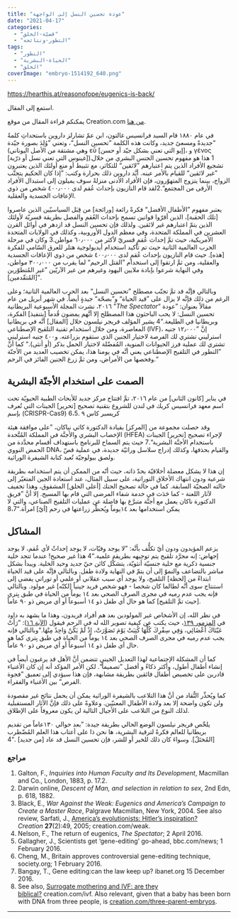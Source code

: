 ```yaml
---
title: "عودة تحسين النسل إلى الواجهة"
date: "2021-04-17"
categories: 
  - "قضيّة-الخلق"
  - "التطور-ونتائجه"
tags: 
  - "التطور"
  - "الحياة-البشرية"
  - "الخلق"
coverImage: "embryo-1514192_640.png"
---
```


https://hearthis.at/reasonofope/eugenics-is-back/

استمع إلى المقال.

يمكنكم قراءة المقال من موقع Creation.com [من هنا](https://creation.com/عودة-تحسين-النسل-إلى-الواجهة).

في عام ١٨٨٠ قام السيد فرانسيس غالتون، ابن عمّ تشارلز داروين باستحداثِ كلمةً جديدةً ومسعىً جديد، وكانت هذه الكلمة ”تحسين النسل“، وتعني ”وُلِدَ بصورة جيّدة“ (وهي مشتقة من الأصل اليوناني εὖ \[إيو التي تعني بشكل جيّد أو حسن\]، و γένος \[غينوس التي تعني نسل أو ذرّية\]).1 هذا هو مفهوم تحسين الجنس البشري من خلال تشجيع الأفراد الذين يتم اعتبارهم ”لائقين“ للتكاثر، مع تثبيط أو منع أولئك الذين يعتبرون ”غير لائقين“ للقيام بالأمر عينه. أيَّد داروين ذلك بحرارة وكتب: ”إذا كان الحكيم يتجنَّب الزواج، بينما يتزوج المتهوّرون، فإن الأفراد الأدنى منزلةً سوف يميلون إلى استبدال الأفراد الأرقى من المجتمع“.2لقد قام النازيون بإحداث عُقم لدى ٤٠٠٫٠٠٠ شخص من ذوي الإعاقات الجسدية والعقلية. 

يعتبر مفهوم ”الأطفال الأفضل“ فكرةً رائعة \[ورائجة\] من قِبَل السياسيّين الذين عاصروا \[تلك الحقبة\]، الذين أقرّوا قوانين تسمح بإحداث العُقم والفصل بطريقة قسريّة لأولئك الذين يتمّ اعتبارهم غير لائقين. ولذلك فإن تحسين النسل قد ازدهر في أوائل القرن العشرين في المملكة المتحدة، وفي معظم الدول الأوروبية، وكذلك في الولايات المتحدة الأمريكية، حيث تمَّ إحداث عُقمٍ قسريّ لأكثر من ٦٠٫٠٠٠ مواطن.3 وكان في مرحلة الحرب العالمية الثانية حيث تم تأكيد استخدام أيديولوجية هتلر للعرق السّامي للفكرة \[هذه\]. حيث قام النازيون بإحداث عُقمٍ لدى ٤٠٠٫٠٠٠ شخص من ذوي الإعاقات الجسدية والعقلية، ومن ثمَّ ارتقوا إلى استخدام ”القتل الرحيم“ لما يقرب من ٣٠٠٫٠٠٠ مواطن، وفي النهاية شرعوا بإبادة ملايين اليهود وغيرهم من غير الآريّين ”غير المُتطوّرين \[المُتقّدمين\]“.

وبالتالي فإنَّه قد تمَّ تجنّب مصطلح ”تحسين النسل“ بعد الحرب العالمية الثانية؛ وعلى الرغم من ذلك فإنَّه لا يزال على ”قيد الحياة“ و”بصحّة“ جيدةٍ أيضاً. في شهر أبريل من عام ٢٠١٦، نشرت المجلة الأسبوعية البريطانية ”_The Spectator_“ مقالاً بعنوان: ”عودة تحسين النسل: لا يحب الباحثون هذا المصطلح إلا أنَّهم يمضون قُدماً \[بتنفيذ\] الفكرة، وبريطانيا في الطليعة.“4 يشير المؤلف فريجر نيلسون خلال \[المقال\] أنَّه في بريطانيا المعاصرة، ومن خلال استخدام تقنية التلقيح الإصطناعي (IVF)، إنَّ ”١٢٫٠٠٠ جنيه استرليني تشتري لك الفرصة لاختيار الجنين الذي ستقوم بزراعته. و٤٠٠ جنيه استرليني تشتري لك عملية فرز الحيوانات المنوية، المُفضّلة لاختيار الحمل بذكر (أو أنثى).“ كما أنَّ ”التطور في التلقيح الإصطناعي يعني أنَّه في يومنا هذا، يمكن تخصيب العديد من الأجنّة وفحصها من الأمراض، ومن ثمَّ زرع الجنين الفائز في الرحم.“

## الصمت على استخدام الأجنّة البشرية

في يناير \[كانون الثاني\] من عام ٢٠١٦، تمَّ افتتاح مركز جديد للأبحاث الطبية الحيويّة تحت اسم معهد فرانسيس كريك في لندن للشروع بتقنية تصحيح \[تحرير\] الجينات التي تُعرف بإسم (CRISPR-Cas9) كريسبر كاس ٩ .6،5

وقد حصلت مجموعة من \[المركز\] بقيادة الدكتورة كاثي نياكان، ”على موافقة هيئة الإخصاب البشري والأجنَّة في المملكة المُتَّحدة (HFEA) لإجراء تصحيح \[تحرير\] الجينات باستخدام الأجنَّة البشرية“.7 حيث يتم السماح للبرنامج باستهداف أقسام محدَّدة من الحمض النووي DNA، والقيام بحذفها، وكذلك إدراج سلاسل وراثيّة جديدة، في عملية قصّ ولصق بيولوجيّة تُعيد كتابة الشيفرة الوراثية.

إن هذا لا يشكل معضلة أخلاقيّة بحدّ ذاته، حيث أنّه من الممكن أن يتم استخدامه بطريقة شرعية ودون انتهاك الأخلاق التوراتية، على سبيل المثال، عند استعادة الجين المتغيّر إلى حالته الصحيّة السابقة. كما في حالة تصحيح الحنك \[أعلى الحلق\] المشقوق، وهذا تخفيف لآثار اللعنة - كما حَدَث في خدمة شفاء المرضى التي قام بها المسيح. إلا أنَّ ”فريق الدكتورة ناكان يعمل مع أجنَّة متبرَّع بها فاضلة عن عمليات التلقيح الصناعي، والتي لا يمكن استخدامها بعد ١٤يوماً ويُحظَّر زراعتها في رحم \[أيّ\] امرأة.“8،7

## المشاكل

يزعم المؤيدون ودون أيّ تكلُّف بأنَّه: ”لا يوجد وفيّات، لا يوجد إحداثٌ لأي عُقم، لا يوجد إجهاض: إنه مجرَّد تلقيح يتم توجيهه بطريقة علمية.“4 هذا غير صحيح! عندما تتحد خلية جنسية ذكرية مع خلية جنسيّة أنثويّة، يتشكُّل كائن حيّ جديد وحيد الخلية. ويبدأ بشكل مباشر بالتضاعف والنموّ إلى أن يتمّ في النهاية ولادة طفل. وبالتالي فإنَّه على قيد الحياة ابتداءً من \[لحظة\] التلقيح، ولا يوجد أي سبب عقلاني أو علمي أو توراتي يفضي إلى استنتاج سوى أنَّه لطالما كان شخصا - فهو شخص فريد جينياً \[لكنّه\] غير مولود. وبالتالي فإنه يجب عدم رميه في مجرى الصرف الصحي بعد ١٤ يوماً من الحياة في طبق بِتري \[حيث تمَّ التلقيح\] كما هو حال أي طفل ذو ١٤ أسبوعاً أو أي مريض ذو ٩٠ عاماً.

في نظر الله، إن الأشخاص غير المولودين بعد هم أفراد فريدون، وهذا ما يشهد به داود في [المزمور ١٣٩](https://biblia.com/bible/ar-vandyke/Ps139)، حيث يكتب عن كيفية تصوير الله له في الرحم فيقول ([الآية ١٦](https://biblia.com/bible/ar-vandyke/Ps139:16)): ”رَأَتْ عَيْنَاكَ أَعْضَائِي، وَفِي سِفْرِكَ كُلُّهَا كُتِبَتْ يَوْمَ تَصَوَّرَتْ، إِذْ لَمْ يَكُنْ وَاحِدٌ مِنْهَا.“وبالتالي فإنه يجب عدم رميه في مجرى الصرف الصحي بعد ١٤ يوماً من الحياة في طبق بِتري كما هو حال أي طفل ذو ١٤ أسبوعاً أو أي مريض ذو ٩٠ عاماً. 

كما أن المشكلة الإجتماعية لهذا التعديل الجيني تتضمن أنَّ الأهل قد يرغبون أيضاً في إنشاء أطفال أطول، وأكثر ذكاءً و أفضل ”تصميماً“. لكن الأمر المؤكد أنه إن كان الأغنياء قادرين على تخصيص أطفال فائقين بطريقة مشابهة، فإن هذا سيؤدي إلى تعميق ”فجوة الفرص“ بين الأغنياء والفقراء.

كما ويُحذِّر النُّقاد من أنَّ هذا التلاعب بالشيفرة الوراثية يمكن أن يحمل نتائج غير مقصودة ولن تكون واضحة إلا بعد ولادة الأطفال المعنيّين. وعلاوةً على ذلك فإنَّ الآثار المستقبلية لذلك النوع من التلاعب على الأجيال التالية لن يكون معروفاً على الإطلاق.

يلخّص فريجر نيلسون الوضع الحالي بطريقة جيدة: ”بعد حوالي ١٣٠عاماً من تقديم بريطانيا للعالم فكرةً لترقية البشرية، ها نحن ذا على أعتاب هذا العلم المُضّطرب \[المُختَلّ\]. وسواءَ كان ذلك للخير أو للشر، فإن تحسين النسل قد عاد \[من جديد\] .“4

### مراجع

1. Galton, F., _Inquiries into Human Faculty and Its Development_, Macmillan and Co., London, 1883, p. 17.2.
2. Darwin online, _Descent of Man, and selection in relation to sex_, 2nd Edn, p. 618, 1882.
3. Black, E., _War Against the Weak: Eugenics and America’s Campaign to Create a Master Race_, Palgrave Macmillan, New York, 2004. See also review, Sarfati, J., [America’s evolutionists: Hitler’s inspiration?](https://creation.com/americas-evolutionists-hitlers-inspiration)_Creation_ **27**(2):49, 2005; creation.com/weak.
4. Nelson, F., The return of eugenics, _The Spectator_; 2 April 2016.
5. Gallagher, J., Scientists get ‘gene-editing’ go-ahead, bbc.com/news; 1 February 2016. 
6. Cheng, M., Britain approves controversial gene-editing technique, society.org; 1 February 2016. 
7. Bangay, T., Gene editing:can the law keep up? ibanet.org 15 December 2016. 
8. See also, [Surrogate mothering and IVF: are they biblical?](https://creation.com/surrogate-mothering-and-ivf-are-they-biblical) creation.com/ivf. Also relevant, given that a baby has been born with DNA from three people, is [creation.com/three-parent-embryos](https://creation.com/three-parent-embryos).

* * *
